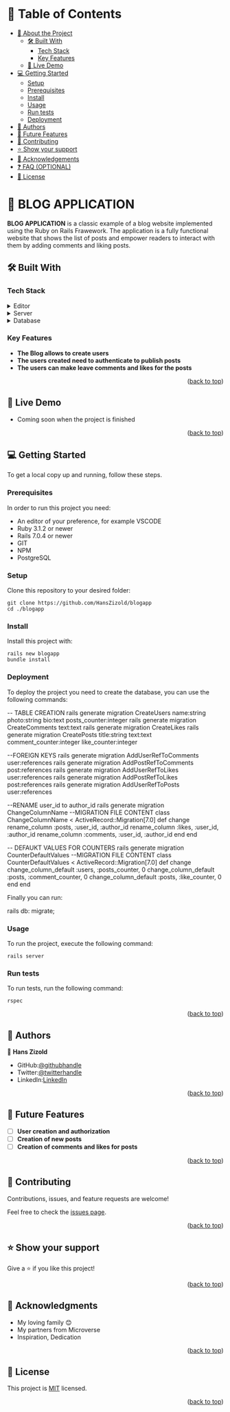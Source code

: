 <a name="readme-top"></a>

# 📗 Table of Contents

- [📖 About the Project](#about-project)
  - [🛠 Built With](#built-with)
    - [Tech Stack](#tech-stack)
    - [Key Features](#key-features)
  - [🚀 Live Demo](#live-demo)
- [💻 Getting Started](#getting-started)
  - [Setup](#setup)
  - [Prerequisites](#prerequisites)
  - [Install](#install)
  - [Usage](#usage)
  - [Run tests](#run-tests)
  - [Deployment](#triangular_flag_on_post-deployment)
- [👥 Authors](#authors)
- [🔭 Future Features](#future-features)
- [🤝 Contributing](#contributing)
- [⭐️ Show your support](#support)
- [🙏 Acknowledgements](#acknowledgements)
- [❓ FAQ (OPTIONAL)](#faq)
- [📝 License](#license)

<!-- PROJECT DESCRIPTION -->

# 📖 BLOG APPLICATION <a name="about-project"></a>

**BLOG APPLICATION** is a classic example of a blog website implemented using the Ruby on Rails Frawework. 
The application is a fully functional website that shows the list of posts and empower readers to interact with them by adding comments and liking posts.


## 🛠 Built With <a name="built-with"></a>

### Tech Stack <a name="tech-stack"></a>

<details>
  <summary>Editor</summary>
  <ul>
    <li><a href="https://code.visualstudio.com/">VSCODE Editor</a></li>
  </ul>
</details>

<details>
  <summary>Server</summary>
  <ul>
    <li><a href="https://rubyonrails.org/">Ruby on Rails</a></li>
  </ul>
</details>

<details>
<summary>Database</summary>
  <ul>
    <li><a href="https://www.postgresql.org/">PostgreSQL</a></li>
  </ul>
</details>

### Key Features <a name="key-features"></a>

- **The Blog allows to create users**
- **The users created need to authenticate to publish posts**
- **The users can make leave comments and likes for the posts**

<p align="right">(<a href="#readme-top">back to top</a>)</p>

## 🚀 Live Demo <a name="live-demo"></a>

- Coming soon when the project is finished

<p align="right">(<a href="#readme-top">back to top</a>)</p>

<!-- GETTING STARTED -->

## 💻 Getting Started <a name="getting-started"></a>

To get a local copy up and running, follow these steps.

### Prerequisites

In order to run this project you need:

- An editor of your preference, for example VSCODE
- Ruby 3.1.2 or newer
- Rails 7.0.4 or newer
- GIT
- NPM
- PostgreSQL

### Setup

Clone this repository to your desired folder:

    git clone https://github.com/HansZizold/blogapp
    cd ./blogapp

### Install

Install this project with:

    rails new blogapp
    bundle install

### Deployment

To deploy the project you need to create the database, you can use the following commands:

  -- TABLE CREATION
  rails generate migration CreateUsers name:string photo:string bio:text posts_counter:integer
  rails generate migration CreateComments text:text
  rails generate migration CreateLikes
  rails generate migration CreatePosts title:string text:text comment_counter:integer like_counter:integer

  --FOREIGN KEYS
  rails generate migration AddUserRefToComments user:references
  rails generate migration AddPostRefToComments post:references
  rails generate migration AddUserRefToLikes user:references
  rails generate migration AddPostRefToLikes post:references
  rails generate migration AddUserRefToPosts user:references

  --RENAME user_id to author_id
  rails generate migration ChangeColumnName
  --MIGRATION FILE CONTENT
    class ChangeColumnName < ActiveRecord::Migration[7.0]
      def change
        rename_column :posts, :user_id, :author_id
        rename_column :likes, :user_id, :author_id
        rename_column :comments, :user_id, :author_id
      end
    end

  -- DEFAUKT VALUES FOR COUNTERS
  rails generate migration CounterDefaultValues
  --MIGRATION FILE CONTENT
  class CounterDefaultValues < ActiveRecord::Migration[7.0]
    def change
      change_column_default :users, :posts_counter, 0
      change_column_default :posts, :comment_counter, 0
      change_column_default :posts, :like_counter, 0
    end
  end

Finally you can run:

  rails db: migrate;

### Usage

To run the project, execute the following command:

    rails server

### Run tests

To run tests, run the following command:

    rspec

<p align="right">(<a href="#readme-top">back to top</a>)</p>

## 👥 Authors <a name="authors"></a>

👤 **Hans Zizold**

- GitHub:[@githubhandle](https://github.com/HansZizold) 
- Twitter:[@twitterhandle](https://twitter.com/hanzio27) 
- LinkedIn:[LinkedIn](https://www.linkedin.com/in/hans-paul-zizold-37129037/) 

<p align="right">(<a href="#readme-top">back to top</a>)</p>

<!-- FUTURE FEATURES -->

## 🔭 Future Features <a name="future-features"></a>

- [ ] **User creation and authorization**
- [ ] **Creation of new posts**
- [ ] **Creation of comments and likes for posts**

<p align="right">(<a href="#readme-top">back to top</a>)</p>

## 🤝 Contributing <a name="contributing"></a>

Contributions, issues, and feature requests are welcome!

Feel free to check the [issues page](https://github.com/HansZizold/blogapp/issues).

<p align="right">(<a href="#readme-top">back to top</a>)</p>

## ⭐️ Show your support <a name="support"></a>

Give a ⭐️ if you like this project!

<p align="right">(<a href="#readme-top">back to top</a>)</p>

<!-- ACKNOWLEDGEMENTS -->

## 🙏 Acknowledgments <a name="acknowledgements"></a>

- My loving family 😊
- My partners from Microverse
- Inspiration, Dedication

<p align="right">(<a href="#readme-top">back to top</a>)</p>

<!-- LICENSE -->

## 📝 License <a name="license"></a>

This project is [MIT](./LICENSE.md) licensed.

<p align="right">(<a href="#readme-top">back to top</a>)</p>
